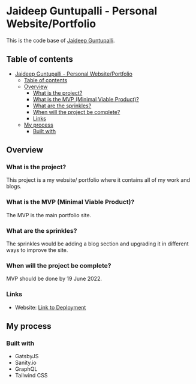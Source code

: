 # Jaideep Guntupalli - Personal Website/Portfolio

This is the code base of [Jaideep Guntupalli](https://www.jaideepguntupalli.com).

## Table of contents

- [Jaideep Guntupalli - Personal Website/Portfolio](#jaideep-guntupalli---personal-websiteportfolio)
  - [Table of contents](#table-of-contents)
  - [Overview](#overview)
    - [What is the project?](#what-is-the-project)
    - [What is the MVP (Minimal Viable Product)?](#what-is-the-mvp-minimal-viable-product)
    - [What are the sprinkles?](#what-are-the-sprinkles)
    - [When will the project be complete?](#when-will-the-project-be-complete)
    - [Links](#links)
  - [My process](#my-process)
    - [Built with](#built-with)

## Overview

### What is the project?

This project is a my website/ portfolio where it contains all of my work and blogs.

### What is the MVP (Minimal Viable Product)?

The MVP is the main portfolio site.

### What are the sprinkles?

The sprinkles would be adding a blog section and upgrading it in different ways to improve the site.

### When will the project be complete?

MVP should be done by 19 June 2022.

### Links

-   Website: [Link to Deployment](https://jaideepguntupalli.com)

## My process

### Built with

-   GatsbyJS
-   Sanity.io
-   GraphQL
-   Tailwind CSS
